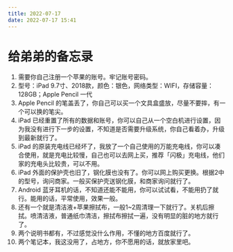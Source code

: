 ```yaml
---
title: 2022-07-17
date: 2022-07-17 15:41
---
```


# 给弟弟的备忘录
1. 需要你自己注册一个苹果的账号。牢记账号密码。
2. 型号：iPad 9.7寸、2018款，颜色：银色，网络类型：WIFI，存储容量：128GB；Apple Pencil 一代
3. Apple Pencil 的笔盖丢了，你自己可以买一个文具盒盛放，尽量不要摔，有一个可以换的笔尖。
4. iPad 已经重置了所有的数据和账号，你可以自己从一个空白机进行设置，因为我没有进行下一步的设置，不知道是否需要升级系统，你自己看着办，升级到最新就行了。
5. iPad 的原装充电线已经坏了，我放了一个自己使用的万能充电线，你可以凑合使用，就是充电比较慢，自己也可以去网上买，推荐「闪极」充电线，他们家的充电头比较贵，可以不用。
6. iPad 外面的保护壳也旧了，钢化膜也没有了。你可以网上购买更换。根据2中的型号，询问商家。一般买保护壳送钢化膜，和商家询问就行了。
7. Android 蓝牙耳机的话，不知道还能不能用，你可以试试看，不能用扔了就行。能用的话，平常使用，效果一般。
8. 还有一个就是清洁液+苹果擦拭布，一般1~2周清理一下就行了。关机后擦拭。喷清洁液，普通纸巾清洁，擦拭布擦拭一遍，没有明显的脏的地方就行了。
9. 两个说明书都有，不过感觉没什么作用，不懂的地方百度就行了。
10. 两个笔记本，我这没用了，占地方，你不愿用的话，就放家里吧。